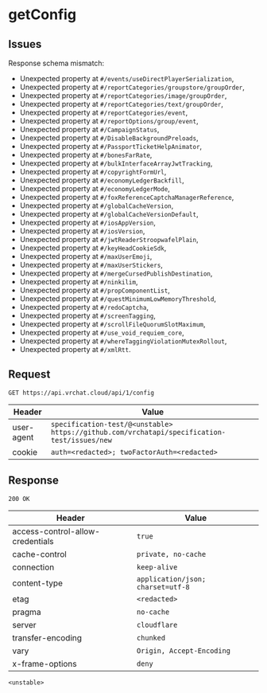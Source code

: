 # getConfig

## Issues
Response schema mismatch:
* Unexpected property at ``#/events/useDirectPlayerSerialization``,
* Unexpected property at ``#/reportCategories/groupstore/groupOrder``,
* Unexpected property at ``#/reportCategories/image/groupOrder``,
* Unexpected property at ``#/reportCategories/text/groupOrder``,
* Unexpected property at ``#/reportCategories/event``,
* Unexpected property at ``#/reportOptions/group/event``,
* Unexpected property at ``#/CampaignStatus``,
* Unexpected property at ``#/DisableBackgroundPreloads``,
* Unexpected property at ``#/PassportTicketHelpAnimator``,
* Unexpected property at ``#/bonesFarRate``,
* Unexpected property at ``#/bulkInterfaceArrayJwtTracking``,
* Unexpected property at ``#/copyrightFormUrl``,
* Unexpected property at ``#/economyLedgerBackfill``,
* Unexpected property at ``#/economyLedgerMode``,
* Unexpected property at ``#/foxReferenceCaptchaManagerReference``,
* Unexpected property at ``#/globalCacheVersion``,
* Unexpected property at ``#/globalCacheVersionDefault``,
* Unexpected property at ``#/iosAppVersion``,
* Unexpected property at ``#/iosVersion``,
* Unexpected property at ``#/jwtReaderStroopwafelPlain``,
* Unexpected property at ``#/keyHeadCookieSdk``,
* Unexpected property at ``#/maxUserEmoji``,
* Unexpected property at ``#/maxUserStickers``,
* Unexpected property at ``#/mergeCursedPublishDestination``,
* Unexpected property at ``#/ninkilim``,
* Unexpected property at ``#/propComponentList``,
* Unexpected property at ``#/questMinimumLowMemoryThreshold``,
* Unexpected property at ``#/redoCaptcha``,
* Unexpected property at ``#/screenTagging``,
* Unexpected property at ``#/scrollFileQuorumSlotMaximum``,
* Unexpected property at ``#/use_void_requiem_core``,
* Unexpected property at ``#/whereTaggingViolationMutexRollout``,
* Unexpected property at ``#/xmlRtt``.
## Request
`GET https://api.vrchat.cloud/api/1/config`

| Header | Value |
| ------ | ----- |
| user-agent | `specification-test/@<unstable> https://github.com/vrchatapi/specification-test/issues/new` |
| cookie | `auth=<redacted>; twoFactorAuth=<redacted>` |


## Response
`200 OK`

| Header | Value |
| ------ | ----- |
| access-control-allow-credentials | `true` |
| cache-control | `private, no-cache` |
| connection | `keep-alive` |
| content-type | `application/json; charset=utf-8` |
| etag | `<redacted>` |
| pragma | `no-cache` |
| server | `cloudflare` |
| transfer-encoding | `chunked` |
| vary | `Origin, Accept-Encoding` |
| x-frame-options | `deny` |

```jsonc
<unstable>
```
